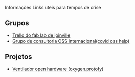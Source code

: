 Informações
Links uteis para tempos de crise 

## Grupos
  - [Trello do fab lab de joinville](https://trello.com/b/d1OyUROT/fab-lab-jlle-covid19)
  - [Grupo de consultoria OSS internacional(covid oss help)](https://covid-oss-help.org/)

## Projetos 
  - [Ventilador open hardware (oxygen.protofy)](https://www.oxygen.protofy.xyz/)
